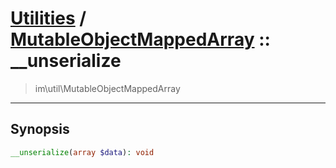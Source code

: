 # [Utilities](util.md) / [MutableObjectMappedArray](util-MutableObjectMappedArray.md) :: __unserialize
 > im\util\MutableObjectMappedArray
____

## Synopsis
```php
__unserialize(array $data): void
```
